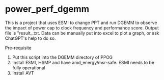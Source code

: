 # power_perf_dgemm

This is a project that uses ESMI to change PPT and run DGEMM to observe the impact of power cap to clock frequency and performance score.
Output file is "result_<timestamp>.txt. Data can be manually put into excel to plot a graph, or ask ChatGPT's help to do so.


Pre-requisite
1. Put this script into the DGEMM directory of PPOG
2. Install ESMI, HSMP and have amd_energy/msr-safe. ESMI needs to be fully operational
3. Install AVT
   
